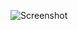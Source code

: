 ![Screenshot](https://raw.githubusercontent.com/Cryakl/Ultimate-RAT-Collection/refs/heads/main/SpyNet/Spy-Net%20v2.5/Screenshot.png)
